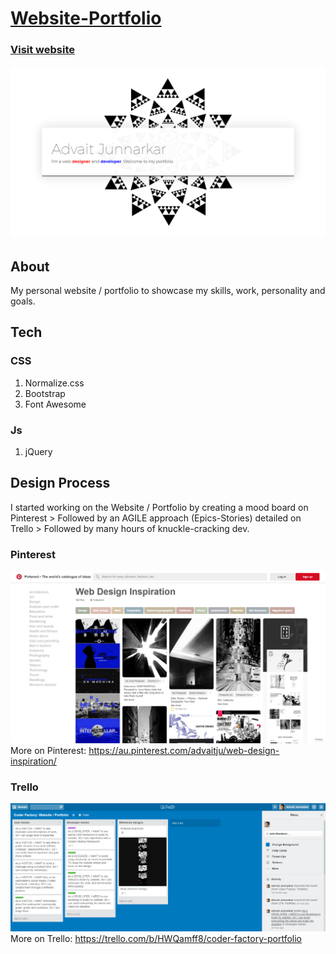 # <a href="https://advaitju.github.io/Website-Portfolio/" target="_blank">Website-Portfolio</a>
### <a href="https://advaitju.github.io/Website-Portfolio/" target="_blank">Visit website</a>
<a href="https://advaitju.github.io/Website-Portfolio/" target="_blank">![Screenshot of Advait Junnarkar's Website / Portfolio](img/screenshot-advait-junnarkar-website-portfolio.png)</a>

## About
My personal website / portfolio to showcase my skills, work, personality and goals.

## Tech
### CSS
1. Normalize.css
2. Bootstrap
3. Font Awesome

### Js
1. jQuery

## Design Process
I started working on the Website / Portfolio by creating a mood board on Pinterest > Followed by an AGILE approach (Epics-Stories) detailed on Trello > Followed by many hours of knuckle-cracking dev.

### Pinterest
<a href="https://au.pinterest.com/advaitju/web-design-inspiration/" target="_blank">![Pinterest board screenshot for Advait Junnarkar's Website / Portfolio](img/screenshot-advait-junnarkar-pinterest-board.png)</a>
More on Pinterest: https://au.pinterest.com/advaitju/web-design-inspiration/

### Trello
<a href="https://trello.com/b/HWQamff8/coder-factory-portfolio" target="_blank">![Trello board screenshot for Advait Junnarkar's Website / Portfolio](img/screenshot-advait-junnarkar-trello-board.png)</a>
More on Trello: https://trello.com/b/HWQamff8/coder-factory-portfolio
